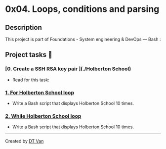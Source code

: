 # 0x04. Loops, conditions and parsing
## Description
 This project is part of Foundations - System engineering & DevOps ― Bash  :
## Project tasks :wrench:
### [0. Create a SSH RSA key pair ](./Holberton School) 
* Read for this task:
### [1. For Holberton School loop ](./7-clock) 
* Write a Bash script that displays Holberton School 10 times.
### [2. While Holberton School loop ](./10-fizzbuzz) 
* Write a Bash script that displays Holberton School 10 times.
---
Created by [DT Van](https://github.com/dtvangogh)